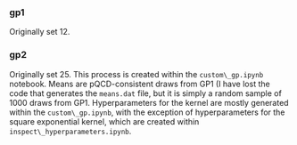 ### gp1

Originally set 12.

### gp2

Originally set 25. This process is created within the `custom\_gp.ipynb` notebook. Means are pQCD-consistent draws from GP1 (I have lost the code that generates the `means.dat` file, but it is simply a random sample of 1000 draws from GP1. Hyperparameters for the kernel are mostly generated within the `custom\_gp.ipynb`, with the exception of hyperparameters for the square exponential kernel, which are created within `inspect\_hyperparameters.ipynb`.
